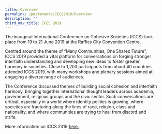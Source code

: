 ```yaml
---
title: Overview
permalink: /pastevents/ICCS2019/Overview
description: ""
third_nav_title: ICCS 2019
---
```

The inaugural International Conference on Cohesive Societies (ICCS) took place from 19 to 21 June 2019 at the Raffles City Convention Centre. 

Centred around the theme of “Many Communities, One Shared Future”, ICCS 2019 provided a vital platform for conversations on forging stronger interfaith understanding and developing new ideas to foster greater harmony in societies. Close to 1,200 participants from about 40 countries attended ICCS 2019, with many workshops and plenary sessions aimed at engaging a diverse range of audiences.

The Conference discussed themes of building social cohesion and interfaith harmony, bringing together international thought leaders across academia, government, religious groups and the civic sector. Such conversations are critical, especially in a world where identity politics is growing, where societies are fracturing along the lines of race, religion, class and nationality, and where communities are trying to heal from discord and strife.

More information on ICCS 2019 <a href="https://www.rsis.edu.sg/event/international-conference-on-cohesive-societies/#.YoWxetARXb1" target="_blank">here.</a>
